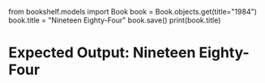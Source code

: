 from bookshelf.models import Book
book = Book.objects.get(title="1984") 
book.title = "Nineteen Eighty-Four"
book.save()
print(book.title)
# Expected Output:  Nineteen Eighty-Four
  